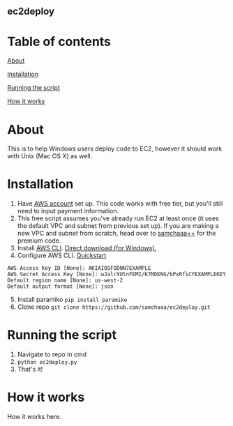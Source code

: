 ## ec2deploy

# Table of contents
[About](#about)

[Installation](#installation)

[Running the script](#running-the-script)

[How it works](#how-it-works)

# About
This is to help Windows users deploy code to EC2, however it should work with Unix (Mac OS X) as well.

# Installation
1. Have [AWS account](http://aws.amazon.com/) set up. This code works with free tier, but you'll still need to input payment information.
2. This free script assumes you've already run EC2 at least once (it uses the default VPC and subnet from previous set up). If you are making a new VPC and subnet from scratch, head over to [samchaaa++](https://samchaaa.substack.com/) for the premium code.
3. Install [AWS CLI](https://aws.amazon.com/cli/). [Direct download (for Windows).](https://awscli.amazonaws.com/AWSCLIV2.msi)
4. Configure AWS CLI. [Quickstart](https://docs.aws.amazon.com/cli/latest/userguide/cli-configure-quickstart.html)
```$ aws configure
AWS Access Key ID [None]: AKIAIOSFODNN7EXAMPLE
AWS Secret Access Key [None]: wJalrXUtnFEMI/K7MDENG/bPxRfiCYEXAMPLEKEY
Default region name [None]: us-west-2
Default output format [None]: json
```
5. Install paramiko
`pip install paramiko`
6. Clone repo
`git clone https://github.com/samchaaa/ec2deploy.git`

# Running the script
1. Navigate to repo in cmd
2. `python ec2deploy.py`
3. That's it!

# How it works
How it works here.
